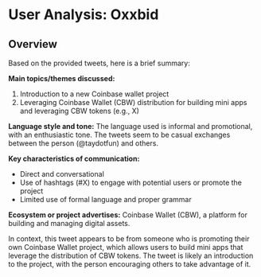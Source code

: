 # User Analysis: Oxxbid

## Overview

Based on the provided tweets, here is a brief summary:

**Main topics/themes discussed:**
1. Introduction to a new Coinbase wallet project
2. Leveraging Coinbase Wallet (CBW) distribution for building mini apps and leveraging CBW tokens (e.g., X)

**Language style and tone:**
The language used is informal and promotional, with an enthusiastic tone. The tweets seem to be casual exchanges between the person (@taydotfun) and others.

**Key characteristics of communication:**

* Direct and conversational
* Use of hashtags (#X) to engage with potential users or promote the project
* Limited use of formal language and proper grammar

**Ecosystem or project advertises:**
Coinbase Wallet (CBW), a platform for building and managing digital assets.

In context, this tweet appears to be from someone who is promoting their own Coinbase Wallet project, which allows users to build mini apps that leverage the distribution of CBW tokens. The tweet is likely an introduction to the project, with the person encouraging others to take advantage of it.